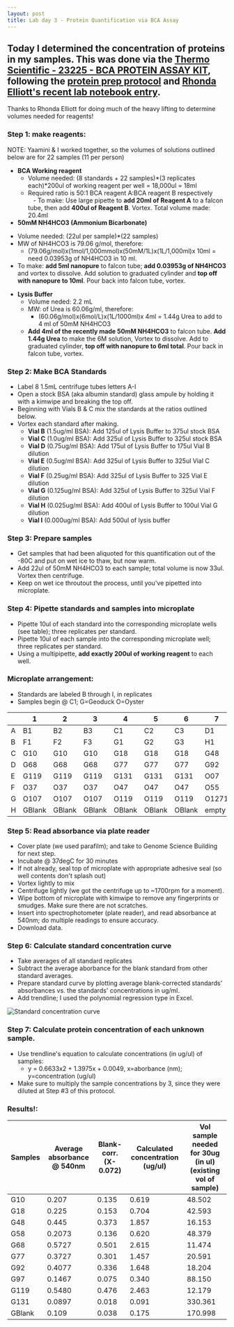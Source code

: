 ```yaml
---
layout: post
title: Lab day 3 - Protein Quantification via BCA Assay
---
```


## Today I determined the concentration of proteins in my samples. This was done via the [Thermo Scientific - 23225 - BCA PROTEIN ASSAY KIT](http://www.neobits.com/thermo_scientific_23225_bca_protein_assay_kit_p3603906.html?atc=gbp&gclid=Cj0KEQiAsrnCBRCTs7nqwrm6pcYBEiQAcQSznHtJg64JQ_2Yg0xR93tmvHoRrUJ9yZC9SsSKMQCGi3IaAiOJ8P8HAQ), following the [protein prep protocol](https://github.com/sr320/LabDocs/blob/master/protocols/ProteinprepforMSMS.md) and [Rhonda Elliott's recent lab notebook entry](https://ellior2.github.io/BCA-assay/). 

Thanks to Rhonda Elliott for doing much of the heavy lifting to determine volumes needed for reagents!   

### **Step 1: make reagents:**   

NOTE: Yaamini & I worked together, so the volumes of solutions outlined below are for 22 samples (11 per person)  
  * **BCA Working reagent**  
    - Volume needed: (8 standards + 22 samples)*(3 replicates each)*200ul of working reagent per well = 18,000ul = 18ml  
    - Required ratio is 50:1  BCA reagent A:BCA reagent B respectively    
    - To make: Use large pipette to **add 20ml of Reagent A** to a falcon tube, then add **400ul of Reagent B**. Vortex. Total volume made: 20.4ml  
  * **50mM NH4HCO3 (Ammonium Bicarbonate)**  
   - Volume needed: (22ul per sample)*(22 samples)    
   - MW of NH4HCO3 is 79.06 g/mol, therefore:  
      * (79.06g/mol)x(1mol/1,000mmol)x(50mM/1L)x(1L/1,000ml)x 10ml = need 0.03953g of NH4HCO3 in 10 ml.  
   - To make: **add 5ml nanopure** to falcon tube; **add 0.03953g of NH4HCO3** and vortex to dissolve. Add solution to graduated cylinder and **top off with nanopure to 10ml**. Pour back into falcon tube, vortex.  
  * **Lysis Buffer**  
     - Volume neded: 2.2 mL   
     - MW: of Urea is 60.06g/ml, therefore:  
       * (60.06g/mol)x(6mol/L)x(1L/1000ml)x 4ml = 1.44g Urea to add to 4 ml of 50mM NH4HCO3  
     - **Add 4ml of the recently made 50mM NH4HCO3** to falcon tube. **Add 1.44g Urea** to make the 6M solution, Vortex to dissolve.   Add to graduated cylinder, **top off with nanopure to 6ml total**. Pour back in falcon tube, vortex.   
 
### **Step 2: Make BCA Standards**  

  - Label 8 1.5mL centrifuge tubes letters A-I  
  - Open a stock BSA (aka albumin standard) glass ampule by holding it with a kimwipe and breaking the top off.  
  - Beginning with Vials B & C mix the standards at the ratios outlined below.  
  - Vortex each standard after making.  
    * **Vial B** (1.5ug/ml BSA): Add 125ul of Lysis Buffer to 375ul stock BSA
    * **Vial C** (1.0ug/ml BSA): Add 325ul of Lysis Buffer to 325ul stock BSA
    * **Vial D** (0.75ug/ml BSA): Add 175ul of Lysis Buffer to 175ul Vial B dilution
    * **Vial E** (0.5ug/ml BSA): Add 325ul of Lysis Buffer to 325ul Vial C dilution
    * **Vial F** (0.25ug/ml BSA): Add 325ul of Lysis Buffer to 325 Vial E dilution
    * **Vial G** (0.125ug/ml BSA): Add 325ul of Lysis Buffer to 325ul Vial F dilution
    * **Vial H** (0.025ug/ml BSA): Add 400ul of Lysis Buffer to 100ul Vial G dilution
    * **Vial I** (0.000ug/ml BSA): Add 500ul of lysis buffer

### **Step 3: Prepare samples**  

  * Get samples that had been aliquoted for this quantification out of the -80C and put on wet ice to thaw, but now warm.
  * Add 22ul of 50mM NH4HCO3 to each sample; total volume is now 33ul. Vortex then centrifuge.
  * Keep on wet ice throutout the process, until you've pipetted into microplate.
  
### **Step 4: Pipette standards and samples into microplate** 

  * Pipette 10ul of each standard into the corresponding microplate wells (see table); three replicates per standard.
  * Pipette 10ul of each sample into the corresponding microplate well; three replicates per standard.
  * Using a multipipette, **add exactly 200ul of working reagent** to each well.
  
### Microplate arrangement: 

  * Standards are labeled B through I, in replicates
  * Samples begin @ C1; G=Geoduck O=Oyster
  

|   | 1         | 2        | 3        | 4       | 5        | 6        | 7      | 8      | 9      | 10     | 11    | 12    |
|---|-----------|----------|----------|---------|----------|----------|--------|--------|--------|--------|-------|-------|
| A | B1        | B2       | B3       | C1      | C2       | C3       | D1     | D2     | D3     | E1     | E2    | E3    |
| B | F1        | F2       | F3       | G1      | G2       | G3       | H1     | H2     | H3     | I1     | I2    | I3    |
| C | G10       | G10      | G10      | G18     | G18      | G18      | G48    | G48    | G48    | G58    | G58   | G58   |
| D | G68       | G68      | G68      | G77     | G77      | G77      | G92    | G92    | G92    | G97    | G97   | G97   |
| E | G119      | G119     | G119     | G131    | G131     | G131     | O07    | O07    | O07    | O15    | O15   | O15   |
| F | O37       | O37      | O37      | O47     | O47      | O47      | O55    | O55    | O55    | O77    | O77   | O77   |
| G | O107      | O107     | O107     | O119    | O119     | O119     | O1271  | O127   | O127   | O142   | O142  | O142  |
| H | GBlank    | GBlank   | GBlank   | OBlank  | OBlank   | OBlank   |  empty |  empty |  empty |  empty | empty | empty |

### **Step 5: Read absorbance via plate reader**

  * Cover plate (we used parafilm); and take to Genome Science Building for next step.
  * Incubate @ 37degC for 30 minutes
  * If not already, seal top of microplate with appropriate adhesive seal (so well contents don't splash out) 
  * Vortex lightly to mix
  * Centrifuge lightly (we got the centrifuge up to ~1700rpm for a moment).
  * Wipe bottom of microplate with kimwipe to remove any fingerprints or smudges. Make sure there are not scratches.
  * Insert into spectrophotometer (plate reader), and read absorbance at 540nm; do multiple readings to ensure accuracy.
  * Download data. 
  
### **Step 6: Calculate standard concentration curve**

  * Take averages of all standard replicates
  * Subtract the average aborbance for the blank standard from other standard averages.
  * Prepare standard curve by plotting average blank-corrected standards' absorbances vs. the standards' concentrations in ug/ml. 
  * Add trendline; I used the polynomial regression type in Excel.
  
  ![Standard concentration curve](https://github.com/laurahspencer/LabNotebook/blob/master/images/2016-12-12_Standard-Curve.png?raw=true)
  
### Step 7: Calculate protein concentration of each unknown sample.

  * Use trendline's equation to calculate concentrations (in ug/ul) of samples: 
    - y = 0.6633x2 + 1.3975x + 0.0049, x=aborbance (nm); y=concentration (ug/ul)
  * Make sure to multiply the sample concentrations by 3, since they were diluted at Step #3 of this protocol.
 
### Results!:

| Samples | Average absorbance @ 540nm | Blank-corr.    (X- 0.072) | Calculated concentration (ug/ul) | Vol sample needed for 30ug (in ul) (existing vol of sample) |
|---------|----------------------------|---------------------------|----------------------------------|-------------------------------------------------------------|
| G10     | 0.207                      | 0.135                     | 0.619                            | 48.502                                                      |
| G18     | 0.225                      | 0.153                     | 0.704                            | 42.593                                                      |
| G48     | 0.445                      | 0.373                     | 1.857                            | 16.153                                                      |
| G58     | 0.2073                     | 0.136                     | 0.620                            | 48.379                                                      |
| G68     | 0.5727                     | 0.501                     | 2.615                            | 11.474                                                      |
| G77     | 0.3727                     | 0.301                     | 1.457                            | 20.591                                                      |
| G92     | 0.4077                     | 0.336                     | 1.648                            | 18.204                                                      |
| G97     | 0.1467                     | 0.075                     | 0.340                            | 88.150                                                      |
| G119    | 0.5480                     | 0.476                     | 2.463                            | 12.179                                                      |
| G131    | 0.0897                     | 0.018                     | 0.091                            | 330.361                                                     |
| GBlank  | 0.109                      | 0.038                     | 0.175                            | 170.998                                                     |
 
  
  
